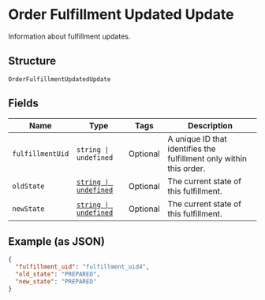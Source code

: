 
# Order Fulfillment Updated Update

Information about fulfillment updates.

## Structure

`OrderFulfillmentUpdatedUpdate`

## Fields

| Name | Type | Tags | Description |
|  --- | --- | --- | --- |
| `fulfillmentUid` | `string \| undefined` | Optional | A unique ID that identifies the fulfillment only within this order. |
| `oldState` | [`string \| undefined`](../../doc/models/fulfillment-state.md) | Optional | The current state of this fulfillment. |
| `newState` | [`string \| undefined`](../../doc/models/fulfillment-state.md) | Optional | The current state of this fulfillment. |

## Example (as JSON)

```json
{
  "fulfillment_uid": "fulfillment_uid4",
  "old_state": "PREPARED",
  "new_state": "PREPARED"
}
```

